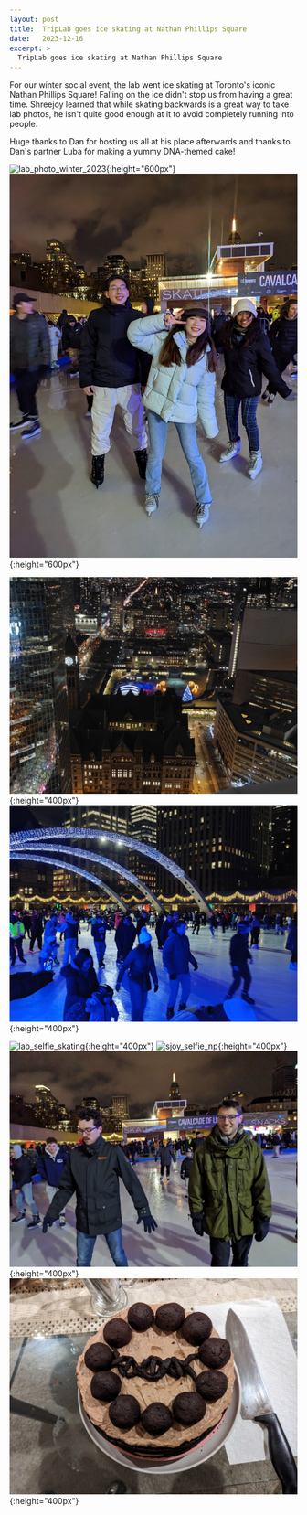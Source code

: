 ```yaml
---
layout: post
title:  TripLab goes ice skating at Nathan Phillips Square
date:   2023-12-16
excerpt: >
  TripLab goes ice skating at Nathan Phillips Square
---
```


For our winter social event, the lab went ice skating at Toronto's iconic Nathan Phillips Square! Falling on the ice didn't stop us from having a great time. Shreejoy learned that while skating backwards is a great way to take lab photos, he isn't quite good enough at it to avoid completely running into people.

Huge thanks to Dan for hosting us all at his place afterwards and thanks to Dan's partner Luba for making a yummy DNA-themed cake! 

![lab_photo_winter_2023](/images/lab_fun/winter_2023/lab_photo_winter_2023.jpg "lab_photo_winter_2023"){:height="600px"}
![ugrads_2023](/images/lab_fun/winter_2023/ugrads_2023.jpg "ugrads_2023"){:height="600px"}

![np_keon_apt](/images/lab_fun/winter_2023/np_keon_apt.jpg "np_keon_apt"){:height="400px"}
![np_side_view](/images/lab_fun/winter_2023/np_side_view.jpg "np_side_view"){:height="400px"}

![lab_selfie_skating](/images/lab_fun/winter_2023/lab_selfie_skating.jpg "lab_selfie_skating"){:height="400px"}
![sjoy_selfie_np](/images/lab_fun/winter_2023/sjoy_selfie_np.jpg "sjoy_selfie_np"){:height="400px"}
![thomas_derek](/images/lab_fun/winter_2023/thomas_derek.jpg "thomas_derek"){:height="400px"}
![dna_cake](/images/lab_fun/winter_2023/dna_cake.jpg "dna_cake"){:height="400px"}
